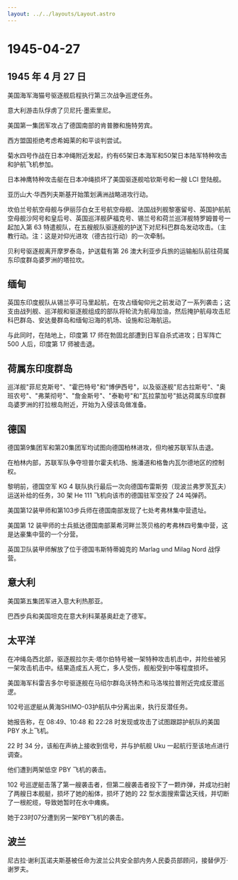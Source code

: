 ```yaml
---
layout: ../../layouts/Layout.astro
---
```


# 1945-04-27

## 1945 年 4 月 27 日

美国海军海猫号驱逐舰启程执行第三次战争巡逻任务。

意大利游击队俘虏了贝尼托·墨索里尼。

美国第一集团军攻占了德国南部的肯普滕和施特劳宾。

西方盟国拒绝考虑希姆莱的和平谈判尝试。

菊水四号作战在日本冲绳附近发起，约有65架日本海军和50架日本陆军特种攻击和护航飞机参加。

日本神鹰特种攻击艇在日本冲绳损坏了美国驱逐舰哈钦斯号和一艘 LCI 登陆舰。

亚历山大·华西列夫斯基开始策划满洲战略进攻行动。

坎伯兰号航空母舰与伊丽莎白女王号航空母舰、法国战列舰黎塞留号、英国护航航空母舰沙阿号和皇后号、英国巡洋舰萨福克号、锡兰号和荷兰巡洋舰特罗姆普号一起加入第
63
特遣舰队，在五艘舰队驱逐舰的护送下对尼科巴群岛发动攻击。（主教行动。注：这是对仰光进攻（德古拉行动）的一次牵制。

贝利号驱逐舰离开摩罗泰岛，护送载有第 26
澳大利亚步兵旅的运输船队前往荷属东印度群岛婆罗洲的塔拉坎。

## 缅甸

英国东印度舰队从锡兰亭可马里起航，在攻占缅甸仰光之前发动了一系列袭击；这支由战列舰、巡洋舰和驱逐舰组成的部队将轮流为航母加油，然后掩护航母攻击尼科巴群岛、安达曼群岛和缅甸沿海的机场、设施和沿海航运。

与此同时，在陆地上，印度第 17 师在勃固北部遭到日军自杀式进攻；日军阵亡
500 人后，印度第 17 师被击退。

## 荷属东印度群岛

巡洋舰"菲尼克斯号"、"霍巴特号"和"博伊西号"，以及驱逐舰"尼古拉斯号"、"奥班农号"、"弗莱彻号"、"詹金斯号"、"泰勒号"和"瓦拉蒙加号"抵达荷属东印度群岛婆罗洲的打拉根岛附近，开始为入侵该岛做准备。

## 德国

德国第9集团军和第20集团军均试图向德国柏林进攻，但均被苏联军队击退。

在柏林内部，苏联军队争夺坦普尔霍夫机场、施潘道和格鲁内瓦尔德地区的控制权。

黎明前，德国空军 KG 4
联队执行最后一次向德国布雷斯劳（现波兰弗罗茨瓦夫）运送补给的任务，30 架
He 111 飞机向该市的德国驻军空投了 24 吨弹药。

美国第12装甲师和第103步兵师在德国南部发现了七处考弗林集中营遗址。

美国第 12
装甲师的士兵抵达德国南部莱希河畔兰茨贝格的考弗林四号集中营，这是达豪集中营的一个分营。

英国卫队装甲师解放了位于德国韦斯特蒂姆克的 Marlag und Milag Nord
战俘营。

## 意大利

美国第五集团军进入意大利热那亚。

巴西步兵和美国坦克在意大利科莱基奥赶走了德军。

## 太平洋

在冲绳岛西北部，驱逐舰拉尔夫·塔尔伯特号被一架特种攻击机击中，并险些被另一架攻击机击中。结果造成五人死亡，多人受伤，舰船受到中等程度损坏。

美国海军科雷吉多尔号驱逐舰在马绍尔群岛沃特杰和马洛埃拉普附近完成反潜巡逻。

102号巡逻艇从黄海SHIMO-03护航队中分离出来，执行反潜任务。

她报告称，在 08:49、10:48 和 22:28 时发现或攻击了试图跟踪护航队的美国
PBY 水上飞机。

22 时 34 分，该船在声纳上接收到信号，并与护航舰 Uku
一起航行至该地点进行调查。

他们遭到两架低空 PBY 飞机的袭击。

102
号巡逻艇击落了第一艘袭击者，但第二艘袭击者投下了一颗炸弹，并成功扫射了两艘日本舰艇，损坏了她的船体，损坏了她的
22 型水面搜索雷达天线，并切断了一根舵缆，导致她暂时在水中瘫痪。

她于23时07分遭到另一架PBY飞机的袭击。

## 波兰

尼古拉·谢利瓦诺夫斯基被任命为波兰公共安全部内务人民委员部顾问，接替伊万·谢罗夫。